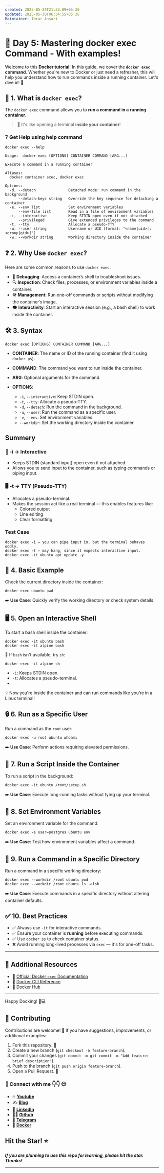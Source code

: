 ```yaml
---
created: 2025-05-29T21:33:09+05:30
updated: 2025-05-30T06:34:55+05:30
Maintainer: Ibrar Ansari
---
```

# 🐳 **Day 5: Mastering docker exec Command - With examples!**

Welcome to this **Docker tutorial**! In this guide, we cover the **`docker exec` command**. Whether you're new to Docker or just need a refresher, this will help you understand how to run commands inside a running container. Let's dive in! 🎯


<!--
## 🎬 Video Demonstration
[![Watch on Youtube](https://i.ytimg.com/vi/TXIQYO21ais/maxresdefault.jpg)](https://youtu.be/TXIQYO21ais)

-->

## 📌 1. What is `docker exec`?

The `docker exec` command allows you to **run a command in a running container**.

> 🧠 It's like opening a terminal **inside your container**!

### ❔ Get Help using help command
```
docker exec --help
```
```
Usage:  docker exec [OPTIONS] CONTAINER COMMAND [ARG...]

Execute a command in a running container

Aliases:
  docker container exec, docker exec

Options:
  -d, --detach               Detached mode: run command in the background
      --detach-keys string   Override the key sequence for detaching a container
  -e, --env list             Set environment variables
      --env-file list        Read in a file of environment variables
  -i, --interactive          Keep STDIN open even if not attached
      --privileged           Give extended privileges to the command
  -t, --tty                  Allocate a pseudo-TTY
  -u, --user string          Username or UID (format: "<name|uid>[:<group|gid>]")
  -w, --workdir string       Working directory inside the container

```

## ❓ 2. Why Use `docker exec`?

Here are some common reasons to use `docker exec`:

- 🐞 **Debugging**: Access a container’s shell to troubleshoot issues.
- 🔍 **Inspection**: Check files, processes, or environment variables inside a container.
- 🛠️ **Management**: Run one-off commands or scripts without modifying the container’s image.
- 🗨️ **Interactivity**: Start an interactive session (e.g., a bash shell) to work inside the container.

## 🛠️ 3. Syntax

```
docker exec [OPTIONS] CONTAINER COMMAND [ARG...]
````

* **CONTAINER**: The name or ID of the running container (find it using `docker ps`).
* **COMMAND**: The command you want to run inside the container.
* **ARG**: Optional arguments for the command.
* **OPTIONS**:

  * `-i`, `--interactive`: Keep STDIN open.
  * `-t`, `--tty`: Allocate a pseudo-TTY.
  * `-d`, `--detach`: Run the command in the background.
  * `-u`, `--user`: Run the command as a specific user.
  * `-e`, `--env`: Set environment variables.
  * `--workdir`: Set the working directory inside the container.

## Summery
### 🧩 -i → Interactive
- Keeps STDIN (standard input) open even if not attached.
- Allows you to send input to the container, such as typing commands or piping input.

### 🖥️ -t → TTY (Pseudo-TTY)
- Allocates a pseudo-terminal.
- Makes the session act like a real terminal — this enables features like:
  - Colored output
  - Line editing
  - Clear formatting

### Test Case
```
docker exec -i — you can pipe input in, but the terminal behaves oddly.
docker exec -t — may hang, since it expects interactive input.
docker exec -it ubuntu apt update -y

```
## 🚀 4. Basic Example

Check the current directory inside the container:

```
docker exec ubuntu pwd
```

➡️ **Use Case**: Quickly verify the working directory or check system details.

## 🖥️ 5. Open an Interactive Shell

To start a bash shell inside the container:

```
docker exec -it ubuntu bash
docker exec -it alpine bash
```

🔁 If `bash` isn't available, try `sh`:

```
docker exec -it alpine sh
```

* `-i`: Keeps STDIN open.
* `-t`: Allocates a pseudo-terminal.
* 
💡 Now you're inside the container and can run commands like you're in a Linux terminal!

## 🔒 6. Run as a Specific User

Run a command as the `root` user:

```
docker exec -u root ubuntu whoami
```

➡️ **Use Case**: Perform actions requiring elevated permissions.

## 📜 7. Run a Script Inside the Container

To run a script in the background:

```
docker exec -it ubuntu /root/setup.sh
```

➡️ **Use Case**: Execute long-running tasks without tying up your terminal.

## 🌱 8. Set Environment Variables

Set an environment variable for the command:

```
docker exec -e user=postgres ubuntu env
```

➡️ **Use Case**: Test how environment variables affect a command.

## 📂 9. Run a Command in a Specific Directory

Run a command in a specific working directory:

```
docker exec --workdir /root ubuntu pwd
docker exec --workdir /root ubuntu ls -alsh
```

➡️ **Use Case**: Execute commands in a specific directory without altering container defaults.

## ✅ 10. Best Practices

* ✅ Always use `-it` for interactive commands.
* ✅ Ensure your container is **running** before executing commands.
* ✅ Use `docker ps` to check container status.
* ❌ Avoid running long-lived processes via `exec` — it's for one-off tasks.

---
## 🔗 Additional Resources

* 📘 [Official Docker `exec` Documentation](https://docs.docker.com/reference/cli/docker/container/exec/)
* 🧰 [Docker CLI Reference](https://docs.docker.com/engine/reference/commandline/cli/)
* 🐋 [Docker Hub](https://hub.docker.com/)

---

Happy Docking! 🐳💻

## 🤝 Contributing

Contributions are welcome! 🙌 If you have suggestions, improvements, or additional examples:
1. Fork this repository. 🍴
2. Create a new branch (`git checkout -b feature-branch`).
3. Commit your changes (`git commit -m git commit -m "Add feature: brief description"`).
4. Push to the branch (`git push origin feature-branch`).
5. Open a Pull Request. 🚀

### 💼 Connect with me 👇👇 😊

- 🔥 [**Youtube**](https://www.youtube.com/@DevOpsinAction?sub_confirmation=1)
- ✍ [**Blog**](https://ibraransari.blogspot.com/)
- 💼 [**LinkedIn**](https://www.linkedin.com/in/ansariibrar/)
- 👨‍💻 [**Github**](https://github.com/meibraransari?tab=repositories)
- 💬 [**Telegram**](https://t.me/DevOpsinActionTelegram)
- 🐳 [**Docker**](https://hub.docker.com/u/ibraransaridocker)

## Hit the Star! ⭐
***If you are planning to use this repo for learning, please hit the star. Thanks!***
****